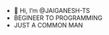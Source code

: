 - 👋 Hi, I’m @JAIGANESH-TS
- BEGINEER TO PROGRAMMING
- JUST A COMMON MAN
<!---
JAIGANESH-TS/JAIGANESH-TS is a ✨ special ✨ repository because its `README.md` (this file) appears on your GitHub profile.
You can click the Preview link to take a look at your changes.
--->
